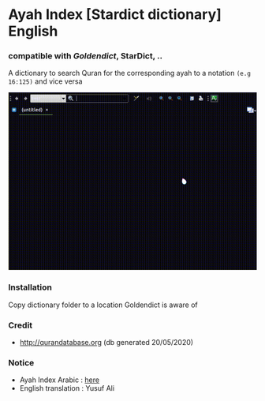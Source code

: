# Ayah Index [Stardict dictionary] English
### compatible with ***Goldendict***, StarDict, ..

A dictionary to search Quran for the corresponding ayah to a notation `(e.g 16:125)` and vice versa 

![exampleGIF](ayah_search_en.gif)

### Installation
Copy dictionary folder to a location Goldendict is aware of

### Credit
- http://qurandatabase.org (db generated 20/05/2020)

### Notice
- Ayah Index Arabic : [here](https://github.com/mossaybo/ayah-stardict-ar)
- English translation : Yusuf Ali
